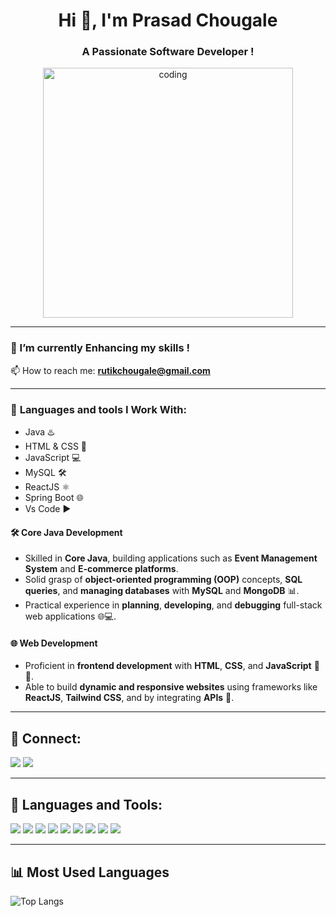 <h1 align="center">Hi 👋, I'm Prasad Chougale</h1>
<h3 align="center">A Passionate Software Developer !</h3>

<p align="center">
  <img src="https://cdn.dribbble.com/users/1162077/screenshots/3848914/programmer.gif" alt="coding" width="400"/>
</p>

---

### 🌱 I’m currently Enhancing my skills !

📫 How to reach me: **rutikchougale@gmail.com**

---

### 📌 **Languages and tools I Work With:**
- Java ♨️
- HTML & CSS 🎨
- JavaScript 💻
- MySQL 🛠️
- ReactJS ⚛️
- Spring Boot 🌐
- Vs Code ▶

#### 🛠️ **Core Java Development**
- Skilled in **Core Java**, building applications such as **Event Management System** and **E-commerce platforms**.
- Solid grasp of **object-oriented programming (OOP)** concepts, **SQL queries**, and **managing databases** with **MySQL** and **MongoDB** 📊.
- Practical experience in **planning**, **developing**, and **debugging** full-stack web applications 🌐💻.



#### 🌐 **Web Development**
- Proficient in **frontend development** with **HTML**, **CSS**, and **JavaScript** 🎨🌐.
- Able to build **dynamic and responsive websites** using frameworks like **ReactJS**, **Tailwind CSS**, and by integrating **APIs** 🌟.


---

## 📲 Connect:
<p>
  <a href="(https://www.linkedin.com/in/rutikchougale/)"><img src="https://img.shields.io/badge/-LinkedIn-blue?style=flat-square&logo=Linkedin&logoColor=white"/></a>
  <a href="(https://www.instagram.com/rutikkk18/)"><img src="https://img.shields.io/badge/-Instagram-E4405F?style=flat-square&logo=instagram&logoColor=white"/></a>
</p>

---

## 🧰 **Languages and Tools:**

<p>
  <img src="https://img.shields.io/badge/C++-00599C?style=for-the-badge&logo=c%2B%2B&logoColor=white"/>
  <img src="https://img.shields.io/badge/C-00599C?style=for-the-badge&logo=c&logoColor=white"/>
  <img src="https://img.shields.io/badge/HTML5-E34F26?style=for-the-badge&logo=html5&logoColor=white"/>
  <img src="https://img.shields.io/badge/CSS3-1572B6?style=for-the-badge&logo=css3&logoColor=white"/>
  <img src="https://img.shields.io/badge/JavaScript-F7DF1E?style=for-the-badge&logo=javascript&logoColor=black"/>
  <img src="https://img.shields.io/badge/MongoDB-4EA94B?style=for-the-badge&logo=mongodb&logoColor=white"/>
  <img src="https://img.shields.io/badge/MySQL-005C84?style=for-the-badge&logo=mysql&logoColor=white"/>
  <img src="https://img.shields.io/badge/Oracle-F80000?style=for-the-badge&logo=oracle&logoColor=white"/>
  <img src="https://img.shields.io/badge/React-20232A?style=for-the-badge&logo=react&logoColor=61DAFB"/>
</p>

---

## 📊 **Most Used Languages**
![Top Langs](https://github-readme-stats.vercel.app/api/top-langs/?username=YOUR_GITHUB_USERNAME&layout=compact&theme=dark)


